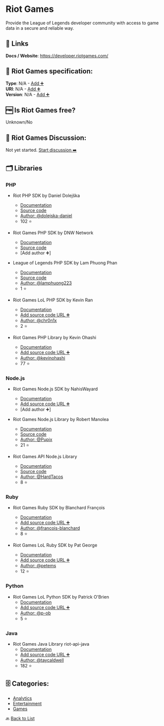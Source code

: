 # Riot Games
Provide the League of Legends developer community with access to game data in a secure and reliable way.

##  🔗 Links
**Docs / Website**: https://developer.riotgames.com/

## 🧬 Riot Games specification:
**Type**: N/A - [Add ➕](https://github.com/apis-list/apis-list/edit/main/apis-list.yaml)  
**URI**: N/A - [Add ➕](https://github.com/apis-list/apis-list/edit/main/apis-list.yaml)  
**Version**: N/A - [Add ➕](https://github.com/apis-list/apis-list/edit/main/apis-list.yaml)

## 🆓 Is Riot Games free?
 Unknown/No 

## 💬 Riot Games Discussion:
Not yet started. [Start discussion ➡️](https://github.com/apis-list/apis-list/discussions/new)

## 🗂️ Libraries
### PHP
- Riot PHP SDK by Daniel Dolejška
    - [Documentation](https://github.com/dolejska-daniel/riot-api)
    - [Source code](https://github.com/dolejska-daniel/riot-api/tree/master/src)
    - [Author: @dolejska-daniel](https://github.com/dolejska-daniel)
    - 102 ⭐

- Riot Games PHP SDK by DNW Network
    - [Documentation](https://packagist.org/packages/dnwnetwork/php-riot-api)
    - [Source code](https://github.com/DNWNetwork/php-riot-api)
    - [Add author ➕]

- League of Legends PHP SDK by Lam Phuong Phan
    - [Documentation](https://packagist.org/packages/lpphan/riot-api)
    - [Source code](https://github.com/lamphuong223/riot-api-php)
    - [Author: @lamphuong223](https://github.com/lamphuong223)
    - 1 ⭐

- Riot Games LoL PHP SDK by Kevin Ran
    - [Documentation](https://github.com/chr0n1x/league-of-legends-api-core)
    - [Add source code URL ➕]()
    - [Author: @chr0n1x](https://github.com/chr0n1x)
    - 2 ⭐

- Riot Games PHP Library by Kevin Ohashi
    - [Documentation](https://github.com/kevinohashi/php-riot-api)
    - [Add source code URL ➕]()
    - [Author: @kevinohashi](https://github.com/kevinohashi)
    - 77 ⭐

### Node.js
- Riot Games Node.js SDK by NahisWayard
    - [Documentation](https://github.com/NahisWayard/wrapper-node-riot-api)
    - [Add source code URL ➕]()
    - [Add author ➕]

- Riot Games Node.js Library by Robert Manolea
    - [Documentation](https://www.npmjs.com/package/lol-riot-api)
    - [Source code](https://github.com/Pupix/lol-riot-api)
    - [Author: @Pupix](https://github.com/Pupix)
    - 21 ⭐

- Riot Games API Node.js Library
    - [Documentation](https://developer.riotgames.com/api/methods)
    - [Source code](https://github.com/HardTacos/riot-games-api-nodejs)
    - [Author: @HardTacos](https://github.com/HardTacos)
    - 8 ⭐

### Ruby
- Riot Games Ruby SDK by Blanchard François
    - [Documentation](https://github.com/francois-blanchard/riot_lol_api)
    - [Add source code URL ➕]()
    - [Author: @francois-blanchard](https://github.com/francois-blanchard)
    - 8 ⭐

- Riot Games LoL Ruby SDK by Pat George
    - [Documentation](https://github.com/petems/riot_api)
    - [Add source code URL ➕]()
    - [Author: @petems](https://github.com/petems)
    - 12 ⭐

### Python
- Riot Games LoL Python SDK by Patrick O&#x27;Brien
    - [Documentation](https://github.com/p-ob/lolPy)
    - [Add source code URL ➕]()
    - [Author: @p-ob](https://github.com/p-ob)
    - 5 ⭐

### Java
- Riot Games Java Library riot-api-java
    - [Documentation](https://github.com/rithms/riot-api-java)
    - [Add source code URL ➕]()
    - [Author: @taycaldwell](https://github.com/taycaldwell)
    - 182 ⭐


## 🗄️ Categories:
- [Analytics](https://github.com/apis-list/apis-list#analytics-)
- [Entertainment](https://github.com/apis-list/apis-list#entertainment-)
- [Games](https://github.com/apis-list/apis-list#games-)

🔙  [Back to List](https://github.com/apis-list/apis-list)
